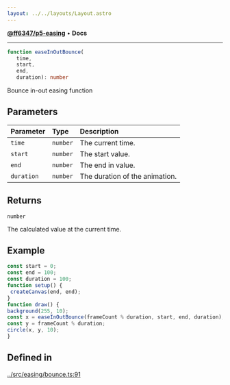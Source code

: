 ```yaml
---
layout: ../../layouts/Layout.astro
---
```


[**@ff6347/p5-easing**](README.md) • **Docs**

***

```ts
function easeInOutBounce(
   time, 
   start, 
   end, 
   duration): number
```

Bounce in-out easing function

## Parameters

| Parameter | Type | Description |
| :------ | :------ | :------ |
| `time` | `number` | The current time. |
| `start` | `number` | The start value. |
| `end` | `number` | The end in value. |
| `duration` | `number` | The duration of the animation. |

## Returns

`number`

The calculated value at the current time.

## Example

```ts
const start = 0;
const end = 100;
const duration = 100;
function setup() {
 createCanvas(end, end);
}
function draw() {
background(255, 10);
const x = easeInOutBounce(frameCount % duration, start, end, duration);
const y = frameCount % duration;
circle(x, y, 10);
}
```

## Defined in

[../src/easing/bounce.ts:91](https://github.com/ff6347/p5-easing/blob/226687d365587d73a12ac8d460667a1a198c05c5/src/easing/bounce.ts#L91)
